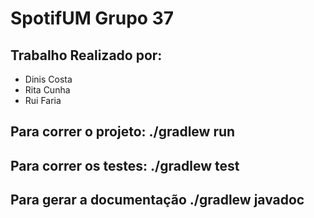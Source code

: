 # SpotifUM Grupo 37
## Trabalho Realizado por:
- Dinis Costa
- Rita Cunha
- Rui Faria
## Para correr o projeto: ./gradlew run
## Para correr os testes: ./gradlew test
## Para gerar a documentação ./gradlew javadoc
